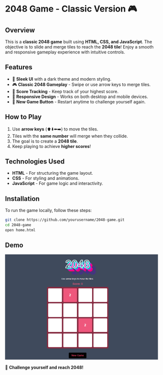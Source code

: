 # 2048 Game - Classic Version 🎮

## Overview

This is a **classic 2048 game** built using **HTML, CSS, and JavaScript**. The objective is to slide and merge tiles to reach the **2048 tile**! Enjoy a smooth and responsive gameplay experience with intuitive controls.

## Features

- 🎨 **Sleek UI** with a dark theme and modern styling.
- 🎮 **Classic 2048 Gameplay** - Swipe or use arrow keys to merge tiles.
- 🔢 **Score Tracking** - Keep track of your highest score.
- 📱 **Responsive Design** - Works on both desktop and mobile devices.
- 💾 **New Game Button** - Restart anytime to challenge yourself again.

## How to Play

1. Use **arrow keys** (⬆️⬇️⬅️➡️) to move the tiles.
2. Tiles with the **same number** will merge when they collide.
3. The goal is to create a **2048 tile**.
4. Keep playing to achieve **higher scores**!

## Technologies Used

- **HTML** - For structuring the game layout.
- **CSS** - For styling and animations.
- **JavaScript** - For game logic and interactivity.

## Installation

To run the game locally, follow these steps:

```bash
git clone https://github.com/yourusername/2048-game.git
cd 2048-game
open home.html
```

## Demo

![Game Screenshot](game-screenshot.png)


🚀 **Challenge yourself and reach 2048!**

